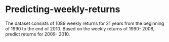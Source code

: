 # Predicting-weekly-returns
The dataset consists of 1089 weekly returns for 21 years from the beginning of 1990 to the end of 2010. Based on the weekly returns of 1990- 2008, predict returns for 2009- 2010. 
